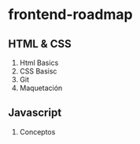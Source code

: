 # frontend-roadmap

## HTML & CSS

1. Html Basics
2. CSS Basisc
3. Git
4. Maquetación

## Javascript

1. Conceptos
